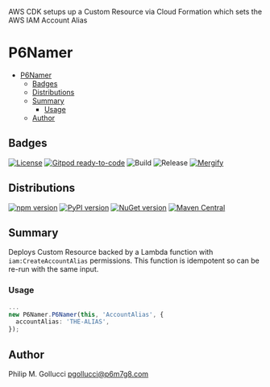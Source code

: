 AWS CDK setups up a Custom Resource via Cloud Formation which sets
the AWS IAM Account Alias

# P6Namer
- [P6Namer](#p6namer)
  - [Badges](#badges)
  - [Distributions](#distributions)
  - [Summary](#summary)
    - [Usage](#usage)
  - [Author](#author)

## Badges

[![License](https://img.shields.io/badge/License-Apache%202.0-yellowgreen.svg)](https://opensource.org/licenses/Apache-2.0)
[![Gitpod ready-to-code](https://img.shields.io/badge/Gitpod-ready--to--code-blue?logo=gitpod)](https://gitpod.io/#https://github.com/p6m7g8/p6-namer)
![Build](https://github.com/p6m7g8/p6-namer/workflows/Build/badge.svg)
![Release](https://github.com/p6m7g8/p6-namer/workflows/Release/badge.svg)
[![Mergify](https://img.shields.io/endpoint.svg?url=https://gh.mergify.io/badges/p6m7g8/p6-namer/&style=flat)](https://mergify.io)

## Distributions
[![npm version](https://badge.fury.io/js/p6-namer.svg)](https://badge.fury.io/js/p6-namer)
[![PyPI version](https://badge.fury.io/py/p6-namer.svg)](https://badge.fury.io/py/p6-namer)
[![NuGet version](https://badge.fury.io/nu/p6-namer.svg)](https://badge.fury.io/nu/p6-namer)
[![Maven Central](https://maven-badges.herokuapp.com/maven-central/P6m7g8.P6Namer/P6Namer/badge.svg)](https://maven-badges.herokuapp.com/maven-central/P6m7g8.P6Namer/P6Namer)

## Summary

Deploys Custom Resource backed by a Lambda function with `iam:CreateAccountAlias` permissions.
This function is idempotent so can be re-run with the same input.

### Usage
```ts
...
new P6Namer.P6Namer(this, 'AccountAlias', {
  accountAlias: 'THE-ALIAS',
});
```
## Author

Philip M. Gollucci <pgollucci@p6m7g8.com>
